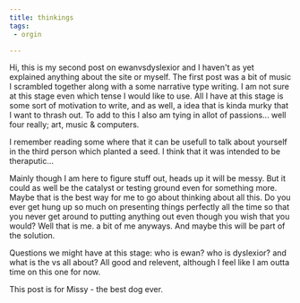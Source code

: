 ```yaml
---
title: thinkings
tags:
 - orgin

---
```


Hi, this is my second post on ewanvsdyslexior and I haven't as yet explained
anything about the site or myself. The first post was a bit of music I
scrambled together along with a some narrative type writing. I am not sure at this
stage even which tense I would like to use. All I have at this stage is some
sort of motivation to write, and as well, a idea that is kinda murky that I want
to thrash out. To add to this I also am tying in allot of passions... well four
really; art, music & computers.

I remember reading some where that it can be usefull to talk about yourself in
the third person which planted a seed. I think that it was intended to be
theraputic...

Mainly though I am here to figure stuff out, heads up it will be messy. But it
could as well be the catalyst or testing ground even for something more. Maybe
that is the best way for me to go about thinking about all this. Do you ever get
hung up so much on presenting things perfectly all the time so that you never
get around to putting anything out even though you wish that you would? Well
that is me. a bit of me anyways. And maybe this will be part of the solution.

Questions we might have at this stage: who is ewan? who is dyslexior? and what
is the vs all about? All good and relevent, although I feel like I am outta time
on this one for now.

This post is for Missy - the best dog ever.
